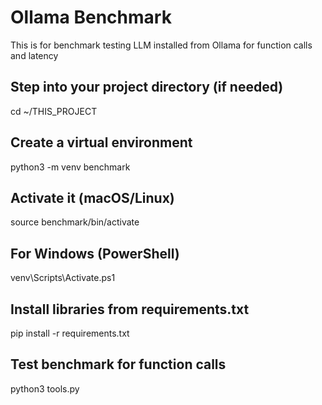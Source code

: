 # Ollama Benchmark
This is for benchmark testing LLM installed from Ollama for function calls and latency

## Step into your project directory (if needed)
cd ~/THIS_PROJECT

## Create a virtual environment
python3 -m venv benchmark

## Activate it (macOS/Linux)
source benchmark/bin/activate

## For Windows (PowerShell)
venv\Scripts\Activate.ps1

## Install libraries from requirements.txt
pip install -r requirements.txt

## Test benchmark for function calls
python3 tools.py